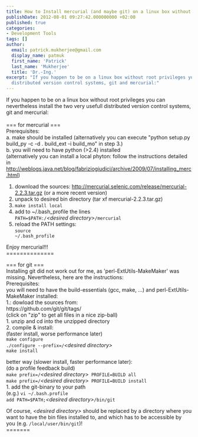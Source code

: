 ```yaml
---
title: How to Install mercurial (and maybe git) on a linux box without root privileges
publishDate: 2012-08-01 09:27:42.000000000 +02:00
published: true
categories:
- Development Tools
tags: []
author:
  email: patrick.mukherjee@gmail.com
  display_name: patmuk
  first_name: 'Patrick'
  last_name: 'Mukherjee'
  title: 'Dr.-Ing.'
excerpt: "If you happen to be on a linux box without root privileges you can nevertheless install the two very usefull
  distributed version control systems, git and mercurial:"
---
```

  If you happen to be on a linux box without root privileges you can nevertheless install the two very usefull
  distributed version control systems, git and mercurial:<br />
  <br />
  === for mercurial ===<br />
  Prerequisites:<br />
  a. make should be installed (alternatively you can execute "python setup.py build_py -c -d . build_ext -i build_mo" in
  step 3.)<br />
  b. you will need to have python (&gt;2.4) installed<br />
  (alternatively you can install a local phyton: follow the instructions detailed in
  http://weblogs.java.net/blog/fabriziogiudici/archive/2009/07/installing_merc.html)<br />
  1. download the sources: http://mercurial.selenic.com/release/mercurial-2.2.3.tar.gz (or a more recent version)<br />
  2. unpack to desired bin directory (tar xf mercurial-2.2.3.tar.gz)<br />
  3. <code>make install local</code><br />
  4. add to ~/.bash_profile the lines<br />
  <code>PATH=$PATH:/</code><em>&lt;desired directory&gt;</em><code>/mercurial</code><br />
  1. reload the PATH settings:<br />
  <code>source ~/.bash_profile</code>
</p>
<p>Enjoy mercurial!!!<br />
  ==============</p>
<p>=== for git ===<br />
  Installing git did not work out for me, as 'perl-ExtUtils-MakeMaker' was missing. Nevertheless, here are the
  instructions:<br />
  Prerequisites:<br />
  you will need to have the build-essentials (gcc, make, ...) and perl-ExtUtils-MakeMaker installed:<br />
  1.: dowload the sources from:<br />
  https://github.com/git/git/tags/<br />
  (click on "zip" to get all files in a nice zip-ball)<br />
  1. unzip and cd into the unzipped directory<br />
  2. compile &amp; install:<br />
  (faster install, worse performance later)<br />
  <code>make configure</code><br />
  <code>./configure --prefix=/</code><em>&lt;desired directory&gt;</em><br />
  <code>make install</code>
</p>
<p>better way (slower install, faster performance later):<br />
  (do a profile feedback build)<br />
  <code>make prefix=/</code><em>&lt;desired directory&gt;</em><code> PROFILE=BUILD all</code><br />
  <code>make prefix=/</code><em>&lt;desired directory&gt;</em><code> PROFILE=BUILD install</code><br />
  1. add the git-binary to your path<br />
  (e.g.) <code>vi ~/.bash.profile</code><br />
  <code>add PATH=$PATH;</code><em>&lt;desired directory&gt;</em><code>/bin/git</code>
</p>
<p>Of course, <em>&lt;desired directory&gt;</em> should be replaced by a directory where you want to have the bin files
  installed to, and which has to be accessible by you (e.g. <code>/local/user/bin/git</code>)!<br />
  =======
</p>